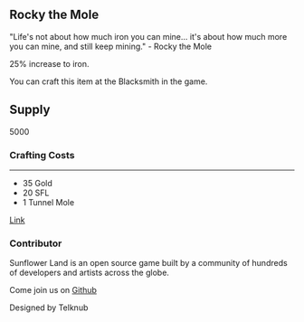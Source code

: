 ## Rocky the Mole

"Life's not about how much iron you can mine... it's about how much more you can mine, and still keep mining." - Rocky the Mole

25% increase to iron.

You can craft this item at the Blacksmith in the game.

## Supply

5000

### Crafting Costs

---

- 35 Gold
- 20 SFL
- 1 Tunnel Mole

[Link](https://docs.sunflower-land.com/crafting-guide)

### Contributor

Sunflower Land is an open source game built by a community of hundreds of developers and artists across the globe.

Come join us on [Github](https://github.com/sunflower-land/sunflower-land)

Designed by Telknub
